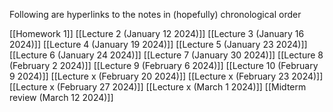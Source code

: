 Following are hyperlinks to the notes in (hopefully) chronological order

[[Homework 1]]
[[Lecture 2 (January 12 2024)]]
[[Lecture 3 (January 16 2024)]]
[[Lecture 4 (January 19 2024)]]
[[Lecture 5 (January 23 2024)]]
[[Lecture 6 (January 24 2024)]]
[[Lecture 7 (January 30 2024)]]
[[Lecture 8 (February 2 2024)]]
[[Lecture 9 (February 6 2024)]]
[[Lecture 10 (February 9 2024)]]
[[Lecture x (February 20 2024)]]
[[Lecture x (February 23 2024)]]
[[Lecture x (February 27 2024)]]
[[Lecture x (March 1 2024)]]
[[Midterm review (March 12 2024)]]
